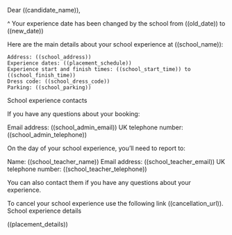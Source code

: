 Dear ((candidate_name)),

^ Your experience date has been changed by the school from ((old_date)) to ((new_date))

Here are the main details about your school experience at ((school_name)):

    Address: ((school_address))
    Experience dates: ((placement_schedule))
    Experience start and finish times: ((school_start_time)) to ((school_finish_time))
    Dress code: ((school_dress_code))
    Parking: ((school_parking))

School experience contacts

If you have any questions about your booking:

Email address: ((school_admin_email))
UK telephone number: ((school_admin_telephone))

On the day of your school experience, you’ll need to report to:

Name: ((school_teacher_name))
Email address: ((school_teacher_email))
UK telephone number: ((school_teacher_telephone))

You can also contact them if you have any questions about your experience.

To cancel your school experience use the following link ((cancellation_url)).
School experience details

((placement_details))